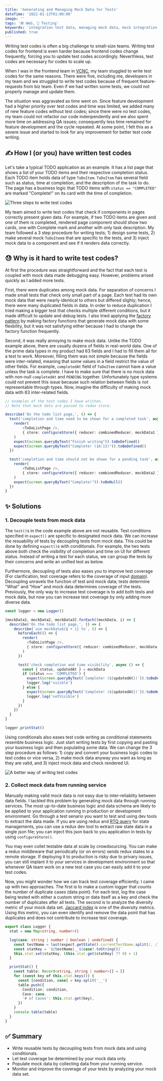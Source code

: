 ```yaml
---
title: 'Generating and Managing Mock Data for Tests'
dateTime: '2022-01-13T01:00:00'
image: ''
tags: '🕸️ Web, 🧪 Testing'
keywords: 'integration test data, managing mock data, mock integration tests'
published: true
---
```


Writing test codes is often a big challenge to small-size teams.
Writing test codes for frontend is even harder because frontend codes change frequently, forcing you to update test codes accordingly.
Neverthless, test codes are necessary for codes to scale up.

When I was in the frontend team in [VCNC](https://vcnccorp.notion.site/Value-Creators-Company-28a75434e6154bee87e2a624cf6d08fa), my team stuggled to write test codes for the same reasons. There were five, including me, developers in my team and we struggled to write test codes because of frequent feature-requests from biz team. Even if we had written some tests, we could not properly manage and update them.

The situation was aggravated as time went on. Since feature development had a higher priority over test codes and time was limited, we added many of new feature codes without test codes; since there were no test codes, my team could not refactor our code indenpendently and we also spent more time on addressing QA issues; consequently less time remained for feature development and the cycle repeated. At some point, I felt this as a severe issue and started to look for any improvement for better test code writing.

## ✍️ How I (or you) have written test codes

Let's take a typical TODO application as an example. It has a list page that shows a list of your TODO items and their respective completion status. Each TODO item holds data of type `ToDoItem`. `ToDoItem` has several field such as status, time at completion, and the description of the task to do. The page has a business logic that TODO items with `status == "COMPLETED"` are marked "Complete!" on its card with the time of completion.

![Three steps to write test codes](/images/2022/01-13-three-steps-to-write-test-codes.png)

My team aimed to write test codes that check if components in pages correctly present given data. For example, if two TODO items are given and one of them is completed, rendered page component should show two cards, one with Complete mark and another with only task description.
My team followed a 3 step procedure for writing tests; 1) design some tests, 2) make several mock `ToDoItem`s that are specific to the tests, and 3) inject mock data to a component and see if it renders data correctly.

## 😓 Why is it hard to write test codes?

At first the procedure was straightforward and the fact that each test is coupled with mock data made debugging easy. However, problems arised quickly as I added more tests.

First, there were duplicates among mock data. For separation of concerns I made small tests that check only small part of a page. Each test had its own mock data that were nearly identical to others but differed slighly; hence, there were many duplicated fields in data.
In order to reduce duplication I tried making a bigger test that checks multiple different conditions, but it made difficult to update and debug tests. I also tried applying the [factory pattern](https://en.wikipedia.org/wiki/Factory_method_pattern) by making factory functions that generate mock data with some flexbility, but it was not satisfying either because I had to change the factory function frequently.

Second, it was really annoying to make mock data. Unlike the TODO example above, there are usually dozens of fields in real-world data. One of the prime data types in my product had 63 fields and I had to fill them all for a test to work. Moreover, filling them was not simple because the fields were inter-related, meaning that some values in a field restrict the value of other fields. For example, `completedAt` field of `ToDoItem` cannot have a value unless the task is complete. I have to make sure that there is no mock data with non-null `completedAt` and `PENDING` together. Unfortunately type systems could not prevent this issue because such relation between fields is not representable through types. Now, imagine the difficulty of making mock data with 63 inter-related fields.

```typescript
// examples of the test codes I have written.
// Note that mock data are passed to redux store.

describe('On the todo list page,', () => {
  test('completion and time need to be shown for a completed task', async () => {
    render(
        <ToDoListPage />,
        { store: configureStore({ reducer: combinedReducer, mockData1 }) }
    )
    expect(screen.queryByText("Finish writing")).toBeDefined()
    expect(screen.queryByText("Complete! (16:13)")).toBeDefined()
  })

  test('completion and time should not be shown for a pending task', async () => {
    render(
        <ToDoListPage />,
        { store: configureStore({ reducer: combinedReducer, mockData2 }) }
    )
    expect(screen.queryByText("Complete!")).toBeNull()
  })
}
```

## ✨ Solutions

### 1. Decouple tests from mock data

The `test()`s in the code example above are not reusable. Test conditions specified in `expect()` are specific to designated mock data. We can increase the resuability of tests by decoupling tests from mock data. This could be done by defining `expect()`s with conditionals. For example, the two tests above both check the visibility of completion and time on UI for different status. Instead of writing a test for each status, we can group the tests by their concerns and write an unified test as below.

Furthermore, decoupling of tests also eases you to improve test coverage (For clarification, test coverage refers to the coverage of input [domain](https://en.wikipedia.org/wiki/Domain_of_a_function)). Decoupling unravels the function of test and mock data; tests determine "What" and "How" and mock data determines coverage of the tests. Previously, the only way to increase test coverage is to add both tests and mock data, but now you can increase test coverage by only adding more diverse data.

```typescript
const logger = new Logger()

[mockData1, mockData2, mockData3].forEach((mockData, i) => {
  describe('On the todo list page,', () => {
    describe(`use mockData${i + 1} to`, () => {
      beforeEach(() => {
        render(
          <ToDoListPage />,
          { store: configureStore({ reducer: combinedReducer, mockData }) }
        )
      })

      test('check completion and time visibility', async () => {
        const { status, updatedAt } = mockData
        if (status === 'COMPLETED') {
          expect(screen.queryByText(`Complete! (${updatedAt})`)).toBeDefined()
          logger.log('visible')
        } else {
          expect(screen.queryByText(`Complete! (${updatedAt})`)).toBeNull()
          logger.log('notVisible')
        }
      })
    })
  }
}

logger.printStat()
```

Using conditionals also eases test code writing as conditional statements resemble business logic. Just start writing tests by first copying and pasting your business logic and then populating some data. We can change the 3 step procedure as follows: 1) copy and convert your business logic codes to test codes or vice versa, 2) make mock data anyway you want as long as they are valid, and 3) inject mock data and check rendered UI.

![A better way of writing test codes](/images/2022/01-13-improved-three-steps-to-write-test-codes.png)

### 2. Collect mock data from running service

Manually making valid mock data is not easy due to inter-reliablity between data fields. I tackled this problem by generating mock data through running services. The most up-to-date business logic and data schema are likely to be applied to your application running in production or development environment. Go through a test senario you want to test and using dev tools to extract the data made. If you are using redux and [RTQ query](https://redux.js.org/tutorials/essentials/part-7-rtk-query-basics) for state managements, you can use a redux dev tool to extract raw state data in a single json file; you can inject this json back to you application in tests by using `configureStore()`.

You may even collet testable data at scale by crowdsourcing. You can make a redux middleware that periodically (or on errors) sends redux states to a remote storage. If deploying it to production is risky due to privary issues, you can still implant it to your services in development environment so that whenever QA team work on a new test case you can easily add it to your test codes.

Now, you might wonder how we can track test coverage efficiently. I came up with two approaches. The first is to make a custom logger that counts the number of duplicate cases (data point). For each test, log the case being tested with either a custom string or data itself as a key and check the number of duplicates after all tests. The second is to analyze the diversity metric of your mock data set. [Jaccard index](https://en.wikipedia.org/wiki/Jaccard_index) is one of the diversity metrics. Using this metric, you can even identify and remove the data point that has duplicates and does not contribute to increase test coverage.

```typescript
export class Logger {
  stat = new Map<string, number>()

  log(case: string | number | boolean | undefined) {
    const testName = last(expect.getState().currentTestName.split(/, /))
    const statKey = `${testName}__${case?.toString()}`
    this.stat.set(statKey, (this.stat.get(statKey) ?? 0) + 1)
  }

  printStat() {
    const table: Record<string, string | number>[] = []
    for (const key of this.stat.keys()) {
      const [condition, case] = key.split('__')
      table.push({
        Condition: condition,
        Case: case,
        '# of Cases': this.stat.get(key),
      })
    }
    console.table(table)
  }
}
```

## ✅ Summary

- Write reusable tests by decoupling tests from mock data and using conditionals.
- Let test coverage be determined by your mock data only.
- Populate mock data by collecting data from your running service.
- Monitor and improve the coverage of your tests by analyzing your mock data set.
